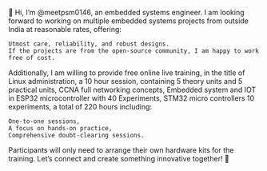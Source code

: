 👋 Hi, I’m @meetpsm0146, an embedded systems engineer. I am looking forward to working on multiple embedded systems projects from outside India at reasonable rates, offering:

    Utmost care, reliability, and robust designs.
    If the projects are from the open-source community, I am happy to work free of cost.

Additionally, I am willing to provide free online live training, in the title of Linux administration, a 10 hour session, containing 5 theory units and 5 practical units, CCNA full networking concepts, Embedded system and IOT in ESP32 microcontroller with 40 Experiments, STM32 micro controllers 10 experiments, a total of 220 hours including:

    One-to-one sessions,
    A focus on hands-on practice,
    Comprehensive doubt-clearing sessions.

Participants will only need to arrange their own hardware kits for the training. Let’s connect and create something innovative together! 🚀
